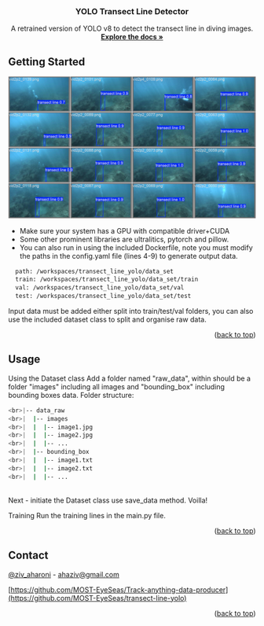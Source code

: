 
<!-- PROJECT SHIELDS -->
<!--
*** I'm using markdown "reference style" links for readability.
*** Reference links are enclosed in brackets [ ] instead of parentheses ( ).
*** See the bottom of this document for the declaration of the reference variables
-->



<!-- PROJECT LOGO -->
<br />
<div align="center">

  <h3 align="center">YOLO Transect Line Detector</h3>

  <p align="center">
    A retrained version of YOLO v8 to detect the transect line in diving images. 
    <br />
    <a href="(https://github.com/MOST-EyeSeas/transect-line-yolo/blob/master/val_batch2_pred.jpg)"><strong>Explore the docs »</strong></a>
    <br />
  </p>
</div>


<!-- GETTING STARTED -->
## Getting Started
![image_mask_bounding_box](https://github.com/MOST-EyeSeas/transect-line-yolo/blob/master/val_batch2_pred.jpg)

- Make sure your system has a GPU with compatible driver+CUDA
- Some other prominent libraries are ultralitics, pytorch and pillow.
- You can also run in using the included Dockerfile, note you must modify the paths in the config.yaml file (lines 4-9) to generate output data.
```bash
  path: /workspaces/transect_line_yolo/data_set
  train: /workspaces/transect_line_yolo/data_set/train
  val: /workspaces/transect_line_yolo/data_set/val
  test: /workspaces/transect_line_yolo/data_set/test
```
Input data must be added either split into train/test/val folders, you can also use the included dataset class to split and organise raw data.

<p align="right">(<a href="#readme-top">back to top</a>)</p>

<!-- USAGE EXAMPLES -->
## Usage
Using the Dataset class
Add a folder named "raw_data", within should be a folder "images" including all images and "bounding_box" including bounding boxes data.
Folder structure:
```bash
<br>|-- data_raw
<br>|  |-- images
<br>|  |  |-- image1.jpg
<br>|  |  |-- image2.jpg
<br>|  |  |-- ...
<br>|  |-- bounding_box
<br>|  |  |-- image1.txt
<br>|  |  |-- image2.txt
<br>|  |  |-- ...
```
<br>Next - initiate the Dataset class use save_data method. Voilla!

Training
Run the training lines in the main.py file.


<p align="right">(<a href="#readme-top">back to top</a>)</p>


<!-- CONTACT -->
## Contact

[@ziv_aharoni](https://www.linkedin.com/in/ziv-aharoni-3909271b0/) - ahaziv@gmail.com

[https://github.com/MOST-EyeSeas/Track-anything-data-producer](https://github.com/MOST-EyeSeas/transect-line-yolo)

<p align="right">(<a href="#readme-top">back to top</a>)</p>


<!-- MARKDOWN LINKS & IMAGES -->
<!-- https://www.markdownguide.org/basic-syntax/#reference-style-links -->
[product-screenshot]: [snake_cube_solution.png](https://github.com/MOST-EyeSeas/Track-anything-data-producer/blob/main/image_mask_bb.JPG)
